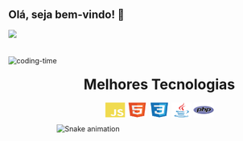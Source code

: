 ## Olá, seja bem-vindo! 👋

<div>
  
  <img  height="180em" src="https://github-readme-stats.vercel.app/api?username=Danilloteeo&show_icons=true&themedark=&include_all_commits=true&count_private=true"/>
</div>
<br>
<div  align="center"> 
  <div style="display: inline_block"><br>
    <img align="left" height="250" alt="coding-time" src="code.gif">
    <h1 align="center">Melhores Tecnologias</h1>
    <img align="center" height="30" width="40" alt="js-icon"  src="https://raw.githubusercontent.com/devicons/devicon/master/icons/javascript/javascript-plain.svg">
    <img align="center" height="30" width="40" alt="html-icon" src="https://raw.githubusercontent.com/devicons/devicon/master/icons/html5/html5-original.svg">
    <img align="center" height="30" width="40" alt="css-icon" src="https://raw.githubusercontent.com/devicons/devicon/master/icons/css3/css3-original.svg">
         <img align="center" height="30" width="40" alt="css-icon" src="https://raw.githubusercontent.com/devicons/devicon/master/icons/java/java-original.svg">
         <img align="center" height="30" width="40" alt="css-icon" src="https://raw.githubusercontent.com/devicons/devicon/master/icons/php/php-original.svg">
   </div>
    
</div>

![Snake animation](https://github.com/Danilloteeo/Danilloteeo/blob/output/github-contribution-grid-snake.svg)
